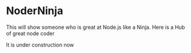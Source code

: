 NoderNinja
==========

This will show someone who is great at Node.js like a Ninja. 
Here is a Hub of great node coder



It is under construction now
